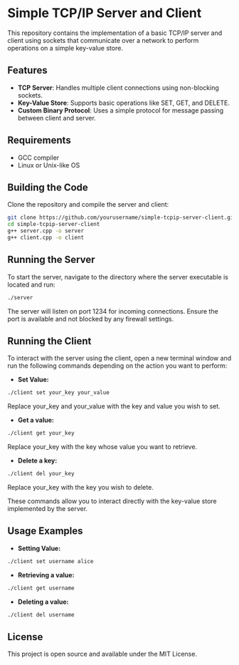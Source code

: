 # Simple TCP/IP Server and Client

This repository contains the implementation of a basic TCP/IP server and client using sockets that communicate over a network to perform operations on a simple key-value store.

## Features

- **TCP Server**: Handles multiple client connections using non-blocking sockets.
- **Key-Value Store**: Supports basic operations like SET, GET, and DELETE.
- **Custom Binary Protocol**: Uses a simple protocol for message passing between client and server.

## Requirements

- GCC compiler
- Linux or Unix-like OS

## Building the Code

Clone the repository and compile the server and client:

```bash
git clone https://github.com/yourusername/simple-tcpip-server-client.git
cd simple-tcpip-server-client
g++ server.cpp -o server
g++ client.cpp -o client
```
## Running the Server

To start the server, navigate to the directory where the server executable is located and run:

```bash
./server
```

The server will listen on port 1234 for incoming connections. Ensure the port is available and not blocked by any firewall settings.

## Running the Client

To interact with the server using the client, open a new terminal window and run the following commands depending on the action you want to perform:

- **Set Value:**
```bash
./client set your_key your_value
```
Replace your_key and your_value with the key and value you wish to set.

- **Get a value:**
```bash
./client get your_key
```
Replace your_key with the key whose value you want to retrieve.

- **Delete a key:**
```bash
./client del your_key
```
Replace your_key with the key you wish to delete.

These commands allow you to interact directly with the key-value store implemented by the server.

## Usage Examples

- **Setting Value:**
```bash
./client set username alice
```

- **Retrieving a value:**
```bash
./client get username
```

- **Deleting a value:**
```bash
./client del username
```

## License

This project is open source and available under the MIT License.

